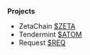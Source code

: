 **Projects**
- ZetaChain [$ZETA](https://www.coingecko.com/en/coins/zetachain)
- Tendermint [$ATOM](https://www.coingecko.com/en/coins/cosmos-hub)
- Request [$REQ](https://www.coingecko.com/en/coins/request-network)
